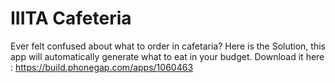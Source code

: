 IIITA Cafeteria
=========

Ever felt confused about what to order in cafetaria?
Here is the Solution, this app will automatically generate what to eat in your budget.
Download it here : https://build.phonegap.com/apps/1060463

